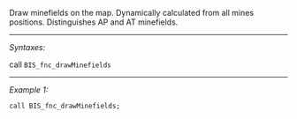 Draw minefields on the map. Dynamically calculated from all mines positions. Distinguishes AP and AT minefields.


---
*Syntaxes:*

call `BIS_fnc_drawMinefields`

---
*Example 1:*

```sqf
call BIS_fnc_drawMinefields;
```